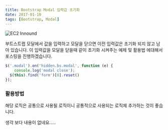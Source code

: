 ```yaml
---
title: Bootstrap Modal 입력값 초기화
date: 2017-01-10
tags: [Bootstrap, Modal]
---
```


![EC2 Innound](https://i.imgur.com/SHu3JYX.png)

부트스트랩 모달에서 값을 입력하고 모달을 닫으면 이전 입력값은 초기화 되지 않고 남아 있습니다. 이 입력값을 모달을 닫을때 같이 초기화 시켜주는 예제 및 활용법 에대해서 포스팅을 진행하겠습니다.

```javascript
$('.modal').on('hidden.bs.modal', function (e) {
    console.log('modal close');
  $(this).find('form')[0].reset()
});
```


### 활용방법

해당 로직은 공통으로 사용될 로직이니 공통적으로 사용되는 로직체 추가하는 것이 좋습니다.

  생각 보다 내용이 없네요.....
